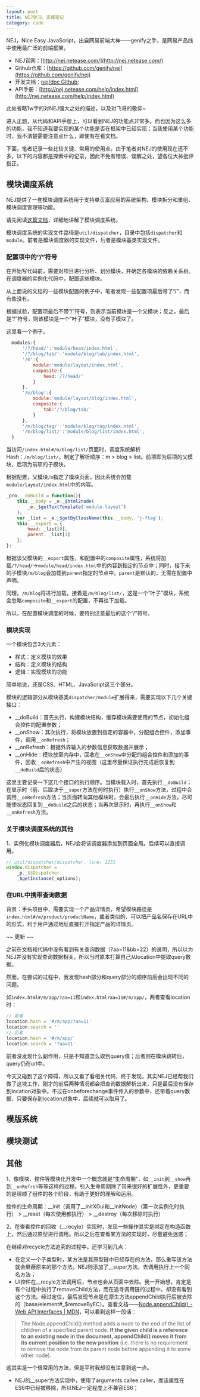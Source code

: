```yaml
---
layout: post
title: NEJ学习、实践笔记
category: code
---
```


NEJ，Nice Easy JavaScript，出自网易前端大神——genify之手，是网易产品线中使用最广泛的前端框架。

- NEJ官网：[http://nej.netease.com/](http://nej.netease.com/)
- Github仓库：[https://github.com/genify/nej](https://github.com/genify/nej)
- 开发文档：[nej/doc Github](https://github.com/genify/nej/tree/master/doc);
- API手册：[http://nej.netease.com/help/index.html](http://nej.netease.com/help/index.html)

此处省略1w字的对NEJ强大之处的描述，以及对飞哥的敬仰~

进入正题，从代码和API手册上，可以看到NEJ的功能点非常多。而也因为这么多的功能，我不知道我要实现的某个功能是否在框架中已经实现；当我使用某个功能时，我不清楚需要注意点什么，即使有在看文档。

下面，笔者记录一些比较关键、常用的使用点。由于笔者对NEJ的使用现在还不多，以下的内容都是探索中的记录，因此不免有错误、误解之处，望各位大神批评指正。

## 模块调度系统

NEJ提供了一套模块调度系统用于支持单页富应用的系统架构、模块拆分和重组、模块调度管理等功能。

请先阅读[这篇文档](https://github.com/genify/nej/blob/master/doc/DISPATCHER.md)，详细地讲解了模块调度系统。

模块调度系统的实现文件路径是``util/dispatcher``，目录中包括``dispatcher``和``module``。前者是模块调度器的实现文件，后者是模块基类实现文件。

### 配置项中的“/”符号

在开始写代码前，需要对项目进行分析、划分模块，并确定各模块的依赖关系树。在调度器的实例化代码中，配置这些模块。

从上面说的文档的一些模块配置的例子中，笔者发现一些配置项最后带了“/”，而有些没有。

根据试验，配置项最后不带“/”符号，则表示当前模块是一个父模块；反之，最后是“/”符号，则该模块是一个“叶子”模块，没有子模块了。

这里看一个例子。

```javascript
  modules:{
      '/?/head/':'module/head/index.html',
      '/?/blog/tab/':'module/blog/tab/index.html',
      '/m':{
          module:'module/layout/index.html',
          composite:{
              head:'/?/head/'
          }
      },
      '/m/blog':{
          module:'module/layout/blog/index.html',
          composite:{
              tab:'/?/blog/tab/'
          }
      },
      '/m/blog/tag/':'module/blog/tag/index.html',
      '/m/blog/list/':'module/blog/list/index.html',
  }
```

当访问``/index.html#/m/blog/list/``页面时，调度系统解析Hash：``/m/blog/list/``，制定了解析顺序：m > blog > list。前项即为后项的父模块，后项为前项的子模块。

根据配置，父模块``/m``指定了模块页面，因此系统会加载`module/layout/index.html`中的内容。

```javascript
_pro.__doBuild = function(){
    this.__body = _e._$html2node(
        _e._$getTextTemplate('module-layout')
    );
    var _list = _e._$getByClassName(this.__body, 'j-flag');
    this.__export = {
        head: _list[0],
        parent: _list[1]
    };
};
```

根据该父模块的``__export``属性，和配置中的``composite``属性，系统将加载``/?/head/``->``module/head/index.html``中的内容到指定的节点中；同时，接下来的子模块``/m/blog``会加载到``parent``指定的节点中。``parent``是默认的，无需在配置中声明。

同理，``/m/blog``将进行加载，接着是``/m/blog/list/``，这是一个“叶子”模块，系统会忽略``composite``和``__export``的配置，不再往下加载。

所以，在配置模块调度的时候，要特别注意最后的这个“/”符号。

### 模块实现

一个模块包含3大元素：

- 样式：定义模块的效果
- 结构：定义模块的结构
- 逻辑：实现模块的功能

简单地说，还是CSS、HTML、JavaScript这三个部分。

模块的逻辑部分从模块基类``dispatcher/module``扩展得来，需要实现以下几个关键接口：

- \_\_doBuild：首先执行，构建模块结构，缓存模块需要使用的节点，初始化组合控件的配置参数；
- \_\_onShow：其次执行，将模块放置到指定的容器中，分配组合控件，添加事件，调用``__onRefresh``；
- \_\_onRefresh：根据外界输入的参数信息获取数据并展示；
- \_\_onHide：模块放至内存中，回收在``__onShow``中分配的组合控件和添加的事件，回收``__onRefresh``中产生的视图（这里尽量保证执行完成后恢复到``__doBuild``后的状态）

这里主要记录一下这几个接口的执行顺序。当模块载入时，首先执行``__doBuild``；在显示时（前、后取决于``__super``方法在何时执行）执行``__onShow``方法，过程中会调用``__onRefresh``方法；当页面转向其他模块时，会最后执行``__onHide``方法，尽可能使状态回复到``__doBuild``之后的状态；当再次显示时，再执行``__onShow``和``__onRefresh``方法。

### 关于模块调度系统的其他

1、实例化模块调度器后，NEJ会将该调度器添加到页面全局。后续可以直接调用。

```javascript
// util/dispatcher/dispatcher, line: 1231
window.dispatcher =
    _p._$$Dispatcher.
    _$getInstance(_options);
```

### 在URL中携带查询数据

背景：手头项目中，需要实现一个产品详情页，希望模块路径是``index.html#/m/product/productName``，或者类似的、可以把产品名保存在URL中的形式，利于用户通过地址直接打开指定产品的详情页。

~~ 更新 ~~

之前在文档和代码中没有看到有关查询数据（?aa=11&bb=22）的说明，所以以为NEJ并没有实现查询数据相关。所以当时原本打算自己从location中提取query数据。

然而，在尝试的过程中，我发现hash部分和query部分的顺序前后会出现不同的问题。

如``index.html#/m/app/?aa=11``和``index.html?aa=11#/m/app/``，两者查看location时：

```javascript
// 前者
location.hash = '#/m/app/?aa=11'
location.search = ''
// 后者
location.hash = '#/m/app/'
location.search = '?aa=11'
```

前者没发现什么副作用，只是不知道怎么取到query值；后者则在模块跳转后，query仍在url中。

今天又碰到了这个障碍，所以又看了看相关代码，终于发现，其实NEJ已经帮我们做了这块工作，刚才的前后两种情况都会把查询数据解析出来，只是最后没有保存到location对象中。不过在onbeforechange事件传入的参数中，还带着query数据，只要保存到location对象中，后续就可以取用了。

## 模版系统

## 模块测试


## 其他

1、像模块、控件等模块化开发中一个概念就是“生命周期”，如``__init``到``__show``再到``__onRefrsh``等等这样的过程。引入生命周期除了带来很好的扩展性外，更重要的是理顺了组件的各个阶段，有助于更好的理解和运用。

控件的生命周期：\_\_init（调用了\_\_initXGui和\_\_initNode）（第一次实例化时执行） > \_\_reset（每次使用都执行） >  \_\_destroy（每次移除时执行）

2、在查看控件的回收（\_\_recyle）实现时，发现一些操作其实是绑定在构造函数上，然后通过原型进行调用。所以之后在查看某方法的实现时，尽量避免迷惑；

在继续对recycle方法追究的过程中。还学习到几点：

- 在定义一个子类型时，某方法是其原型链中已经存在的方法，那么重写该方法就会屏蔽原来的那个方法。NEJ则添加了\_\_super方法，去调用执行上一个同名方法；
- UI控件在\_\_recyle方法调用后，节点也会从页面中去除。我一开始想，肯定是有个过程中执行了removeChild方法，而在追寻调用链的过程中，却没有看到这个方法。经过定位，最后发现节点是在原生方法appendChild执行后被去除的（base/element#_$removeByEC）。查看文档——[Node.appendChild() - Web API Interfaces | MDN](https://developer.mozilla.org/en-US/docs/Web/API/Node/appendChild)，可以看到这样一段话：

> The Node.appendChild() method adds a node to the end of the list of children of a specified parent node. **If the given child is a reference to an existing node in the document, appendChild() moves it from its current position to the new position** (i.e. there is no requirement to remove the node from its parent node before appending it to some other node).

这其实是一个很常用的方法，但是平时我却没有注意到这一点。

- NEJ的\_\_super方法实现中，使用了arguments.callee.caller，而该属性在ES6中已经被移除，所以NEJ一定程度上不兼容ES6；

